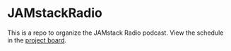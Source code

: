 # JAMstackRadio
This is a repo to organize the JAMstack Radio podcast. View the schedule in the [project board](https://github.com/netlify/JAMstackRadio/projects/2).

